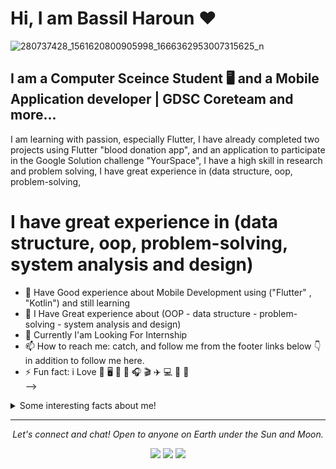 # Hi, I am Bassil Haroun ❤️
![280737428_1561620800905998_1666362953007315625_n](https://user-images.githubusercontent.com/81447239/174095460-c72e414c-0612-4184-8b46-bee5873ee6a0.jpg)

## I am a Computer Sceince Student 🖥️ and a Mobile Application developer | GDSC Coreteam and more...

I am learning with passion, especially Flutter, I have already completed two projects using Flutter "blood donation app", and an application to participate in the Google Solution challenge "YourSpace", I have a high skill in research and problem solving, I have great experience in (data structure, oop, problem-solving, 
# I have great experience in (data structure, oop, problem-solving, system analysis and design)

- 🔭 Have Good experience about Mobile Development using ("Flutter" , "Kotlin") and still learning
- 🌱 I Have Great experience about (OOP - data structure - problem-solving - system analysis and design)
- 📝 Currently I'am Looking For Internship
- 📫 How to reach me: catch, and follow me from the footer links below 👇 in addition to follow me here.
- ⚡ Fun fact: i Love 💸 🖥️ 🍤 🎨 🎧 🎬  ✈️ 💻 📱 📸  
-->
<details>
  <summary>Some interesting facts about me!</summary>
  <br>


  - While Coding, Listening Music and developing useful code. ⭐️

  - Watchin Youtube, Reading Books, Action, Comics,scientific Fiction, Romance.

  - Learning programming and getting knowledge about Android & Data science.

![My github stats](https://github-readme-stats.vercel.app/api?username=bassilharoun&show_icons=true)
  
![Most Used Languages](https://github-readme-stats.vercel.app/api/top-langs/?username=bassilharoun)
  
![Total Contribution](https://github-readme-streak-stats.herokuapp.com/?user=bassilharoun)

#### Programming language i am using :
<img src="https://img.shields.io/badge/java-%23ED8B00.svg?&style=for-the-badge&logo=java&logoColor=white"/>
<img src="https://img.shields.io/badge/Kotlin-0095D5?&style=for-the-badge&logo=kotlin&logoColor=white"/>
<img src="https://img.shields.io/badge/Dart-0175C2?style=for-the-badge&logo=dart&logoColor=white"/>
<img src="https://img.shields.io/badge/python%20-%2314354C.svg?&style=for-the-badge&logo=python&logoColor=white"/>
<img src="https://img.shields.io/badge/-c++-black?logo=c%2B%2B&style=social"/>


#### Frameworks  i am using :
<img src="https://img.shields.io/badge/Flutter%20-%2302569B.svg?&style=for-the-badge&logo=Flutter&logoColor=white" />
<img src="https://img.shields.io/badge/firebase-ffca28?style=for-the-badge&logo=firebase&logoColor=black" />



#### Version Controls :
<img src="https://img.shields.io/badge/git%20-%23F05033.svg?&style=for-the-badge&logo=git&logoColor=white"/>
<img src="https://img.shields.io/badge/github%20-%23121011.svg?&style=for-the-badge&logo=github&logoColor=white"/>

#### Hosting :
<img src="https://img.shields.io/badge/Google%20Cloud%20-%234285F4.svg?&style=for-the-badge&logo=google-cloud&logoColor=white"/>
<img src="https://img.shields.io/badge/firebase%20-%23039BE5.svg?&style=for-the-badge&logo=firebase"/>
  

#### IDE :
<img src="https://img.shields.io/badge/Android_Studio-3DDC84?style=for-the-badge&logo=android-studio&logoColor=white"/>
<img src="https://img.shields.io/badge/Visual_Studio_Code-0078D4?style=for-the-badge&logo=visual%20studio%20code&logoColor=white"/>
<img src="https://img.shields.io/badge/PyCharm-000000.svg?&style=for-the-badge&logo=PyCharm&logoColor=white"/>
<img src="https://img.shields.io/badge/Colab-F9AB00?style=for-the-badge&logo=googlecolab&color=525252"/>



</details>
<hr>
<p align="center">
  <i>Let's connect and chat! Open to anyone on Earth under the Sun and Moon.</i>
<p align="center">
    <a href="https://www.linkedin.com/in/bassil-haroun-204829216/" alt="Linkedin"><img src="https://img.shields.io/badge/LinkedIn-0077B5?style=for-the-badge&logo=linkedin&logoColor=white"></a>
    <a href="https://www.instagram.com/omgbassil/" alt="Instagram"><img src="https://img.shields.io/badge/Instagram-E4405F?style=for-the-badge&logo=instagram&logoColor=white"></a>
    <a href="https://www.facebook.com/bassil.haroun.5/" alt="Facebook"><img src="https://img.shields.io/badge/Facebook-1877F2?style=for-the-badge&logo=facebook&logoColor=white"></a>
</p> 
</p>
